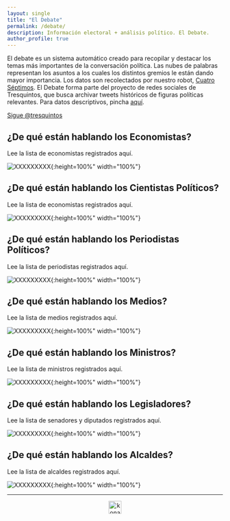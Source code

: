 ```yaml
---
layout: single
title: "El Debate"
permalink: /debate/
description: Información electoral + análisis político. El Debate.
author_profile: true
---
```


El debate es un sistema automático creado para recopilar y destacar los temas más importantes de la conversación política. Las nubes de palabras representan los asuntos a los cuales los distintos gremios le están dando mayor importancia. Los datos son recolectados por nuestro robot, [Cuatro Séptimos](https://twitter.com/cuatroseptimos). El Debate forma parte del proyecto de redes sociales de Tresquintos, que busca archivar tweets históricos de figuras políticas relevantes. Para datos descriptivos, pincha [aquí](https://tresquintos.cl/twitter).

<a href="https://twitter.com/tresquintos?ref_src=twsrc%5Etfw" class="twitter-follow-button" data-show-count="false">Sigue @tresquintos</a><script async src="https://platform.twitter.com/widgets.js" charset="utf-8"></script>

## ¿De qué están hablando los Economistas?

Lee la lista de economistas registrados aquí.

![XXXXXXXXX](/images/twitter/wordclouds/wordcloud_economists.png){:height=100%" width="100%"}

## ¿De qué están hablando los Cientistas Políticos?

Lee la lista de economistas registrados aquí.

![XXXXXXXXX](/images/twitter/wordclouds/wordcloud_politicalscience.png){:height=100%" width="100%"}

## ¿De qué están hablando los Periodistas Políticos?

Lee la lista de periodistas registrados aquí.

![XXXXXXXXX](/images/twitter/wordclouds/wordcloud_journalists.png){:height=100%" width="100%"}

## ¿De qué están hablando los Medios?

Lee la lista de medios registrados aquí.

![XXXXXXXXX](/images/twitter/wordclouds/wordcloud_media.png){:height=100%" width="100%"}

## ¿De qué están hablando los Ministros?

Lee la lista de ministros registrados aquí.

![XXXXXXXXX](/images/twitter/wordclouds/wordcloud_ministers.png){:height=100%" width="100%"}

## ¿De qué están hablando los Legisladores?

Lee la lista de senadores y diputados registrados aquí.

![XXXXXXXXX](/images/twitter/wordclouds/wordcloud_legislators.png){:height=100%" width="100%"}


## ¿De qué están hablando los Alcaldes?

Lee la lista de alcaldes registrados aquí.

![XXXXXXXXX](/images/twitter/wordclouds/wordcloud_alcaldes.png){:height=100%" width="100%"}


---

<!-- NES -->
<style>
.aligncenter {
    text-align: center;
}
</style>
<p class="aligncenter">
    <img src="/images/nes.png" width="30" height="30" alt="konami" />
</p>
<script src="/js/topsecret.js"></script>

<script src="/js/cyberdelia.js"></script>

<script type="text/javascript"> var msTag = {"site":"tnw","page":"home","cyberdelia_page_type":"home","data":{"sponsorName":false,"isSponsoredCategory":false}}</script>

<script src="https://cdn0.tnwcdn.com/wp-content/themes/cyberdelia/assets/js/app.min.js?v=1585558461" type="text/javascript" async=""></script>



<!-- Popup -->
<!-- <script src="/sweetalerts2/dist/sweetalert2.all.min.js"></script>

<script type="text/javascript">

setTimeout(function(){Swal.fire({
  title: '¡Apoya a Tresquintos!',
  text: 'Ayúdanos a mantener el sitio activo e independiente',
  footer: '<a href="https://tresquintos.us15.list-manage.com/subscribe/post?u=3a6f5773bbbc78ea5a0003f67&id=8c164eff0f">Suscríbete al Newsletter Aquí</a>',
  imageUrl: '/images/pc.png',
  imageWidth: 80,
  imageHeight: 80,
  imageAlt: 'Custom image',
  timer: 45000,
  timerProgressBar: true,
  width: 500,
  showCloseButton: true,
  showDenyButton: true,
  showCancelButton: false,
  confirmButtonText: `Una Vez`,
  denyButtonText: `Mensual`,
  cancelButtonText: `No por ahora`,
  }).then((result) => {
  if (result.isConfirmed) {
    window.open("https://tresquintos.cl/donaciones/")
  } else if (result.isDenied) {
    window.open("https://tresquintos.cl/donaciones/")
  }
  })
  },15000);
</script> -->


<!-- Favicon -->
<link rel="apple-touch-icon" sizes="180x180" href="/apple-touch-icon.png">
<link rel="icon" type="image/png" sizes="32x32" href="/favicon-32x32.png">
<link rel="icon" type="image/png" sizes="16x16" href="/favicon-16x16.png">
<link rel="manifest" href="/site.webmanifest">
<link rel="mask-icon" href="/safari-pinned-tab.svg" color="#5bbad5">
<meta name="msapplication-TileColor" content="#b91d47">
<meta name="theme-color" content="#ffffff">


<!-- Finisce sempre così, con la morte.
Prima però c’è stata la vita,
nascosta sotto i bla, bla, bla, bla, bla.
È tutto sedimentato sotto il chiacchiericcio e il rumore:
il silenzio e il sentimento,
l’emozione e la paura,
gli sparuti incostanti sprazzi di bellezza
e poi lo squallore disgraziato e l’uomo miserabile.
Tutto sepolto nella coperta
dell’imbarazzo dello stare al mondo:
bla, bla, bla, bla.
Altrove c’è l’Altrove,
io non mi occupo dell’Altrove.
Dunque che questo romanzo abbia inizio.
In fondo è solo un trucco, si è solo un trucco. kb. -->
